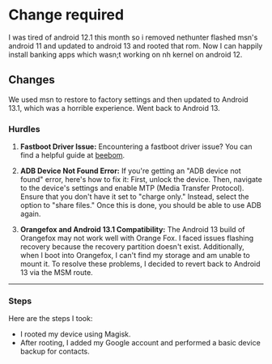 # Change required

I was tired of android 12.1 this month so i removed nethunter flashed msn's android 11 and updated to android 13 and rooted that rom. Now I can happily install banking apps which wasn;t working on nh kernel on android 12.


## Changes

We used msn to restore to factory settings and then updated to Android  13.1, which was a horrible experience. Went back to Android 13.


### Hurdles

1. **Fastboot Driver Issue:** Encountering a fastboot driver issue? You can find a helpful guide at [beebom](https://beebom.com/fastboot-not-detecting-device-windows-10).

2. **ADB Device Not Found Error:** If you're getting an "ADB device not found" error, here's how to fix it: First, unlock the device. Then, navigate to the device's settings and enable MTP (Media Transfer Protocol). Ensure that you don't have it set to "charge only." Instead, select the option to "share files." Once this is done, you should be able to use ADB again.

3. **Orangefox and Android 13.1 Compatibility:** The Android 13 build of Orangefox may not work well with Orange Fox. I faced issues flashing recovery because the recovery partition doesn't exist. Additionally, when I boot into Orangefox, I can't find my storage and am unable to mount it. To resolve these problems, I decided to revert back to Android 13 via the MSM route.

---

### Steps

Here are the steps I took:

- I rooted my device using Magisk.
- After rooting, I added my Google account and performed a basic device backup for contacts.

